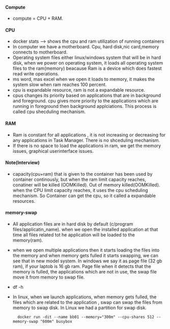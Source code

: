 #### Compute 
- compute = CPU + RAM.
#### CPU
- docker stats --> shows the cpu and ram utilization of running containers
- In computer we have a motherboard. Cpu, hard disk,nic card,memory connects to motherboard.
- Operating system files either linux/windows system that will be in hard disk, when we power on operating system, it loads all operating system files to the ram(memory) beacause Ram is a device which does fastest read write operations.
- ms word, mas excel when we open it loads to memory, it makes the system slow when ram reaches 100 percent.
- cpu is expandable resource, ram is not a expandable resource.
- cpus changes its priority based on applications that are in background and foreground. cpu gives more priority to the applications which are running in foreground then background applciations. This process is called cpu shecduling mechanism.

#### RAM
- Ram is constant for all applications , it is not increasing or decreasing for any applications in Task Manager. There is no shceduling mechanism.
- If there is no space to load the applications in ram, we get the memory issues, graphical userinterface issues.

#### Note(Interview)
- capacity(cpu+ram) that is given to the container has been used by container continously, but when the ram limit capacity reaches, conatiner will be killed (OOMKilled). Out of memory killed(OOMKilled). when the CPU limit capacity reaches, it uses the cpu scheduling mechanism. So Container can get the cpu, so it called a expandable resources.

#### memory-swap 
- All application files are in hard disk by default (c/program files/applicatin_name). when we open the installed application at that time all files related tot he application will be loaded to the memory(ram). 
- when we open multiple applications then it starts loading the files into the memory and when memory gets fulled it starts swapping, we can see that in new model system. In windows we say it as page file (32 gb ram), if your laptob is 16 gb ram. Page file when it detects that the memory is fulled, the applications which are not in use, the swap file move it from memory to swap file.

- df -h 
- In linux, when we launch applications, when memory gets fulled, the files which are related to the application , swap can swap the files from memory to swap disk. In Linux we had a partition for swap disk.

        docker run -dit --name bb01 --memory="300m" --cpu-shares 512 --memory-swap "600m" busybox 




